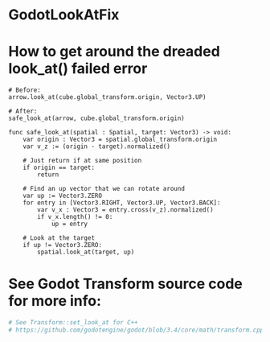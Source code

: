 # GodotLookAtFix


# How to get around the dreaded look_at() failed error

```GDScript
# Before:
arrow.look_at(cube.global_transform.origin, Vector3.UP)

# After:
safe_look_at(arrow, cube.global_transform.origin)

func safe_look_at(spatial : Spatial, target: Vector3) -> void:
	var origin : Vector3 = spatial.global_transform.origin
	var v_z := (origin - target).normalized()

	# Just return if at same position
	if origin == target:
		return

	# Find an up vector that we can rotate around
	var up := Vector3.ZERO
	for entry in [Vector3.RIGHT, Vector3.UP, Vector3.BACK]:
		var v_x : Vector3 = entry.cross(v_z).normalized()
		if v_x.length() != 0:
			up = entry

	# Look at the target
	if up != Vector3.ZERO:
		spatial.look_at(target, up)
```

# See Godot Transform source code for more info:
```sh
# See Transform::set_look_at for C++
# https://github.com/godotengine/godot/blob/3.4/core/math/transform.cpp#L78
```
